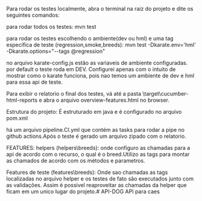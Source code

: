 Para rodar os testes localmente, abra o terminal na raiz do projeto e dite os seguintes comandos:

para rodar todos os testes:
  mvn test 

para rodar os testes escolhendo o ambiente(dev ou hml) e uma tag específica de teste (regression,smoke,breeds):
mvn test -Dkarate.env='hml' -Dkarate.options="--tags @regression"

no arquivo karate-config.js estão as variaveis de ambiente configuradas. por default o teste roda em DEV. Configurei apenas com o intuito de mostrar como o karate funciona, pois nao temos um ambiente de dev e hml para essa api de teste.

Para exibir o relatorio o final dos testes, vá até a pasta \target\cucumber-html-reports e abra o arquivo overview-features.html no browser.

Estrutura do projeto:
É estruturado em java e é configurado no arquivo pom.xml

há um arquivo pipeline.CI.yml que contém as tasks para rodar a pipe no github actions.Após o teste é gerado um arquivo zipado com o relatorio.

FEATURES:
 helpers (helpers\breeds): onde configuro as chamadas para a api de acordo com o recurso, o qual é o breed.Utilizo as tags para montar as chamados de acordo com os métodos e parametros. 

 Features de teste (features\breeds):
 Onde sao chamadas as tags localizadas no arquivo helper e os testes de fato são executados junto com as validações. Assim é possivel reaproveitar as chamadas da helper que ficam em um unico lugar do projeto.# API-DOG
API para caes
